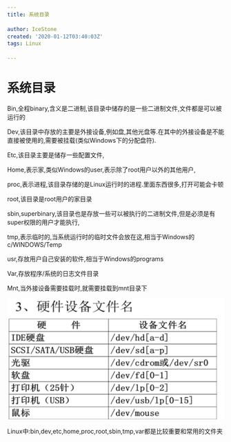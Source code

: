 ```yaml
---
title: 系统目录

author: IceStone
created: '2020-01-12T03:40:03Z'
tags: Linux

---
```


# 系统目录

Bin,全程binary,含义是二进制,该目录中储存的是一些二进制文件,文件都是可以被运行的

Dev,该目录中存放的主要是外接设备,例如盘,其他光盘等.在其中的外接设备是不能直接被使用的,需要被挂载(类似Windows下的分配盘符).

Etc,该目录主要是储存一些配置文件,

Home,表示家,类似Windows的user,表示除了root用户以外的其他用户,

proc,表示进程,该目录存储的是Linux运行时的进程.里面东西很多,打开可能会卡顿

root,该目录是root用户的家目录

sbin,superbinary,该目录也是存放一些可以被执行的二进制文件,但是必须是有super权限的用户才能执行,

tmp,表示临时的,当系统运行时的临时文件会放在这,相当于Windows的c/WINDOWS/Temp

usr,存放用户自己安装的软件,相当于Windows的programs

Var,存放程序/系统的日志文件目录

Mnt,当外接设备需要挂载时,就需要挂载到mnt目录下

![](images/f653733e-8847-414e-acf5-f164aeaca464.png) 

Linux中:bin,dev,etc,home,proc,root,sbin,tmp,var都是比较重要和常用的文件夹

